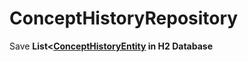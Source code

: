 # ConceptHistoryRepository

Save **List&lt;[**ConceptHistoryEntity**](ConceptHistoryEntity.md) in H2 Database**
